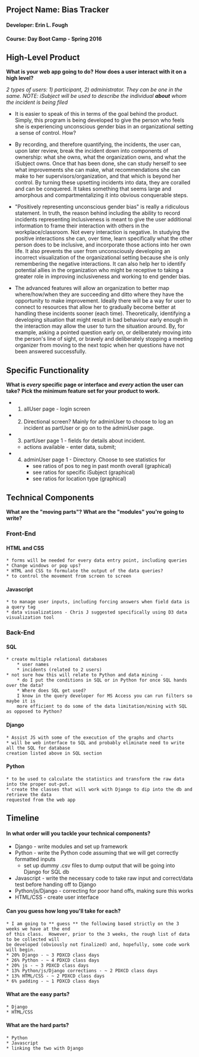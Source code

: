 ## Project Name:  Bias Tracker
#### Developer:  Erin L. Fough
#### Course:  Day Boot Camp - Spring 2016

## High-Level Product
**What is your web app going to do?**
**How does a user interact with it on a high level?**

*2 types of users:  1) participant, 2) administrator.  They can be one in the same.*
_NOTE:  iSubject will be used to describe the individual **about** whom the incident is
being filed_

* It is easier to speak of this in terms of the goal behind the product.  Simply, this program is 
being developed to give the person who feels she is experiencing unconscious gender bias in an 
organizational setting a sense of control.  How?

* By recording, and therefore quantifying, the incidents, the user can, upon later review, break
the incident down into components of ownership:  what she owns, what the organization owns, and 
what the iSubject owns.  Once that has been done, she can study herself to see what improvements
she can make, what recommendations she can make to her supervisors/organization, and that which
is beyond her control.  By turning these upsetting incidents into data, they are coralled and 
can be conquered.  It takes something that seems large and amorphous and compartmentalizing it
into obvious conquerable steps.

* "Positively representing unconscious gender bias" is really a ridiculous statement. In truth, 
the reason behind including the ability to record incidents representing inclusiveness is 
meant to give the user additional information to frame their interaction with others in the 
workplace/classroom.  Not every interaction is negative.  In studying the positive interactions
she can,  over time, learn specifically what the other person does to be inclusive, and incorporate
those actions into her own life.  It also prevents the user from unconsciously developing an 
incorrect visualization of the organizational setting because she is only remembering the negative
interactions.  It can also help her to identify potential allies in the organization who might
be receptive to taking a greater role in improving inclusiveness and working to end gender bias.

* The advanced features will allow an organization to better map where/how/when they are 
succeeding and ditto where they have the opportunity to make improvement.  Ideally there will
be a way for user to connect to resources that allow her to gradually become better at 
handling these incidents sooner (each time).  Theoretically, identifying a developing situation
that might result in bad behaviour early enough in the interaction may allow the user to turn
the situation around.  By, for example, asking a pointed question early on, or deliberately moving into the person's line of sight, or bravely and deliberately stopping a meeting organizer from 
moving to the next topic when her questions have not been answered successfully.

## Specific Functionality
**What is _every_ specific page or interface and _every_ action the user can take?**
**Pick the minimum feature set for your product to work.**
* 1. allUser page - login screen
* 2. Directional screen?  Mainly for adminUser to choose to log an incident as partUser
    or go on to the adminUser page.
* 3. partUser page 1 - fields for details about incident.
    * actions available - enter data, submit;
* 4. adminUser page 1 - Directory.  Choose to see statistics for 
        * see ratios of pos to neg in past month overall (graphical)
        * see ratios for specific iSubject (graphical)
        * see ratios for location type (graphical)

## Technical Components
**What are the "moving parts"?**
**What are the "modules" you're going to write?**

### Front-End
#### HTML and CSS
    * forms will be needed for every data entry point, including queries
    * Change windows or pop ups?
    * HTML and CSS to formulate the output of the data queries?
    * to control the movement from screen to screen
#### Javascript
    * to manage user inputs, including forcing answers when field data is a query tag
    * data visualizations - Chris J suggested specifically using D3 data visualization tool

### Back-End
#### SQL
    * create multiple relational databases
        * user names
        * incidents (related to 2 users)
    * not sure how this will relate to Python and data mining - 
        * do I put the conditions in SQL or in Python for once SQL hands over the data?  
        * Where does SQL get used?  
        I know in the query developer for MS Access you can run filters so maybe it is 
        more efficient to do some of the data limitation/mining with SQL as opposed to Python?
#### Django
    * Assist JS with some of the execution of the graphs and charts
    * will be web interface to SQL and probably eliminate need to write all the SQL for database
    creation listed above in SQL section
#### Python
    * to be used to calculate the statistics and transform the raw data into the proper out-put. 
    * create the classes that will work with Django to dip into the db and retrieve the data 
    requested from the web app

## Timeline

#### In what order will you tackle your technical components?

* Django - write modules and set up framework
* Python - write the Python code assuming that we will get correctly formatted 
inputs
    * set up dummy .csv files to dump output that will be going into Django for SQL db
* Javascript - write the necessary code to take raw input and correct/data test before handing 
off to Django
* Python/js/Django - correcting for poor hand offs, making sure this works
* HTML/CSS - create user interface

#### Can you guess how long you'll take for each?

    * I am going to ** guess ** the following based strictly on the 3 weeks we have at the end
    of this class.  However, prior to the 3 weeks, the rough list of data to be collected will 
    be developed (obviously not finalized) and, hopefully, some code work will begin.
    * 20% Django - ~ 3 PDXCD class days
    * 26% Python - ~ 4 PDXCD class days
    * 20% js - ~ 3 PDXCD class days
    * 13% Python/js/Django corrections - ~ 2 PDXCD class days
    * 13% HTML/CSS - ~ 2 PDXCD class days
    * 6% padding - ~ 1 PDXCD class days

#### What are the easy parts?

    * Django
    * HTML/CSS 

#### What are the hard parts?

    * Python
    * Javascript
    * linking the two with Django